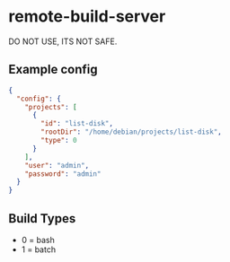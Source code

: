 # remote-build-server
DO NOT USE, ITS NOT SAFE.

## Example config

```JSON
{
  "config": {
    "projects": [
      {
        "id": "list-disk",
        "rootDir": "/home/debian/projects/list-disk",
        "type": 0
      }
    ],
    "user": "admin",
    "password": "admin"
  }
}
```

## Build Types
- 0 = bash
- 1 = batch
